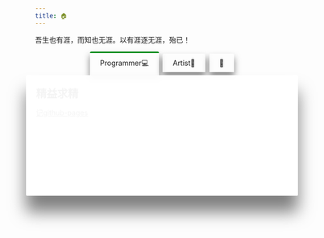 ```yaml
---
title: 🏠
---
```

<!-- 下面是用emoji来作为网站的图标 -->
<link rel="icon" href="data:image/svg+xml,<svg xmlns=%22http://www.w3.org/2000/svg%22 viewBox=%220 0 100 100%22><text y=%220.9em%22  font-size=%2290%22>🧙🏻‍♂️</text></svg>">

吾生也有涯，而知也无涯。以有涯逐无涯，殆已！

<!-- 如果要添加新的一个标签，搜索关键字“添加新标签”，并按照搜索到的注释去更改 -->

<body>
<div class="warpper">
  <input class="radio" id="one" name="group" type="radio" checked>
  <input class="radio" id="two" name="group" type="radio">
  <input class="radio" id="three" name="group" type="radio">
<!-- 添加新标签：复制这两行模板，选择其中一个进行更改 -->
<!-- <input class="radio" id="{}" name="group" type="radio"> -->

  <div class="tabs">
  <label class="tab" id="one-tab" for="one">Programmer💻</label>
  <label class="tab" id="two-tab" for="two">Artist🎨</label>
  <label class="tab" id="three-tab" for="three">🤔</label>
  <!-- 添加新标签：复制这两行模板，选择其中一个进行更改 -->
<!-- <label class="tab" id="{}-tab" for="{}">新标签的标题</label> -->
    </div>
  <div class="panels">
  <div class="panel" id="one-panel">
    <div class="panel-title">精益求精</div>
    <p><a href="https://telegra.ph/%E8%AE%B0github-pages-02-17">记github-pages</a></p>
  </div>
  <div class="panel" id="two-panel">
    <div class="panel-title">虽有智慧，不如乘势。</div>
    <p></p>
  </div>
  <div class="panel" id="three-panel">
    <div class="panel-title">难免有些感想</div>
    <p></p>
  </div>
  <!-- 添加新标签：复制这两行模板，选择其中一个进行更改 -->
<!--
  <div class="panel" id="{}-panel">
    <div class="panel-title">新标签的内容标题</div>
    <p>内容</p>
  </div>
 -->

  </div>
</div>
</body>

<style>
    .warpper{
      display:flex;
      flex-direction: column;
      align-items: center;
    }
    .tab{
      cursor: pointer;
      padding:10px 20px;
      margin:0px 2px;
      display:inline-block;
      border-radius:3px 3px 0px 0px;
      box-shadow: 0 0.5rem 0.8rem #00000080;
    }
    .panels{
      background:#fffffff6;
      box-shadow: 0 2rem 2rem #00000080;
      min-height:200px;
      width:100%;
      max-width:500px;
      border-radius:3px;
      overflow:hidden;
      padding:20px;
    }
    .panel{
      display:none;
      animation: fadein .8s;
    }
    @keyframes fadein {
        from {
            opacity:0;
        }
        to {
            opacity:1;
        }
    }
    .panel-title{
      font-size:1.5em;
      font-weight:bold
    }
    .radio{
      display:none;
    }

/* 添加新标签：复制这两行模板，选择其中一个进行更改 */
/*
    #{}:checked ~ .panels #{}-panel,
*/
    #one:checked ~ .panels #one-panel,
    #two:checked ~ .panels #two-panel,
    #three:checked ~ .panels #three-panel{
      display:block
    }

/* 添加新标签：复制这两行模板，选择其中一个进行更改 */
/*
    #{}:checked ~ .tabs #{}-tab,
*/
    #one:checked ~ .tabs #one-tab,
    #two:checked ~ .tabs #two-tab,
    #three:checked ~ .tabs #three-tab{
      border-top: 3px solid #0b8b19;
    }
</style>
